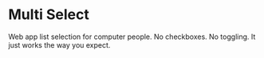 Multi Select
============

Web app list selection for computer people. No checkboxes. No toggling. It just
works the way you expect.
